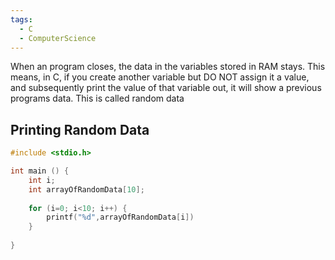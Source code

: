 ```yaml
---
tags:
  - C
  - ComputerScience
---
```

When an program closes, the data in the variables stored in RAM stays. This means, in C, if you create another variable but DO NOT assign it a value, and subsequently print the value of that variable out, it will show a previous programs data. This is called random data 

## Printing Random Data
``` c
#include <stdio.h>

int main () {
	int i;
	int arrayOfRandomData[10];
	
	for (i=0; i<10; i++) {
		printf("%d",arrayOfRandomData[i])
	}
	
}
```